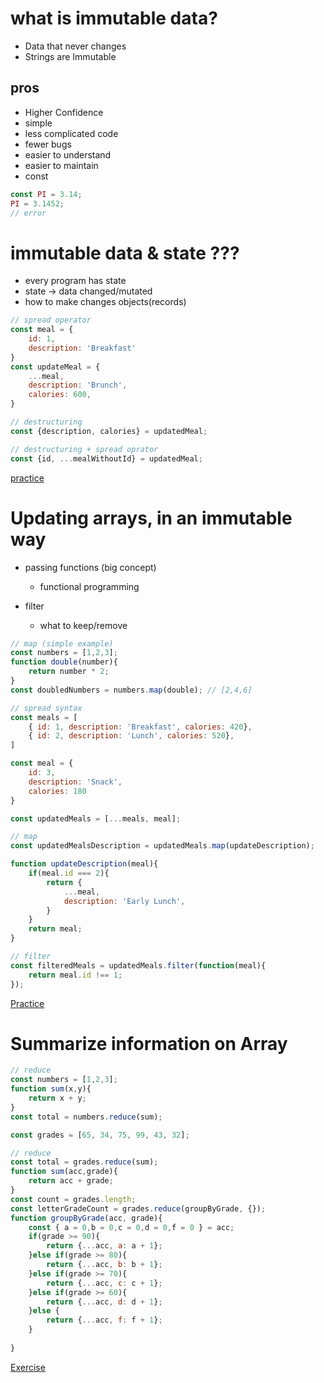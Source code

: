 # what is immutable data?
- Data that never changes
- Strings are Immutable 

## pros
- Higher Confidence
- simple
- less complicated code
- fewer bugs
- easier to understand
- easier to maintain
- const

```js
const PI = 3.14;
PI = 3.1452;
// error 
```

# immutable data & state ???
- every program has state
- state -> data changed/mutated
- how to make changes objects(records)

```js
// spread operator
const meal = {
    id: 1,
    description: 'Breakfast'
}
const updateMeal = {
    ...meal,
    description: 'Brunch',
    calories: 600,
}

// destructuring
const {description, calories} = updatedMeal;

// destructuring + spread oprator
const {id, ...mealWithoutId} = updatedMeal;
```
[practice](http://knowthen.com/fp4)


# Updating arrays, in an immutable way
- passing functions (big concept)
  - functional programming 

- filter
  - what to keep/remove
```js
// map (simple example)
const numbers = [1,2,3];
function double(number){
    return number * 2;
}
const doubledNumbers = numbers.map(double); // [2,4,6]
```

```js
// spread syntax
const meals = [
    { id: 1, description: 'Breakfast', calories: 420},
    { id: 2, description: 'Lunch', calories: 520},
]

const meal = {
    id: 3,
    description: 'Snack',
    calories: 180
}

const updatedMeals = [...meals, meal];

// map
const updatedMealsDescription = updatedMeals.map(updateDescription);

function updateDescription(meal){
    if(meal.id === 2){
        return {
            ...meal,
            description: 'Early Lunch',
        }
    }
    return meal;
}

// filter
const filteredMeals = updatedMeals.filter(function(meal){
    return meal.id !== 1;
});

```
[Practice](http://knowthen.com/fp5)

# Summarize information on Array
```js
// reduce
const numbers = [1,2,3];
function sum(x,y){
    return x + y;
}
const total = numbers.reduce(sum);
```
```js
const grades = [65, 34, 75, 99, 43, 32];

// reduce
const total = grades.reduce(sum);
function sum(acc,grade){
    return acc + grade;
}
const count = grades.length;
const letterGradeCount = grades.reduce(groupByGrade, {});
function groupByGrade(acc, grade){
    const { a = 0,b = 0,c = 0,d = 0,f = 0 } = acc;
    if(grade >= 90){
        return {...acc, a: a + 1};
    }else if(grade >= 80){
        return {...acc, b: b + 1};
    }else if(grade >= 70){
        return {...acc, c: c + 1};
    }else if(grade >= 60){
        return {...acc, d: d + 1};
    }else {
        return {...acc, f: f + 1};
    }
    
}

```
[Exercise](http://knowthen.com/fp6)